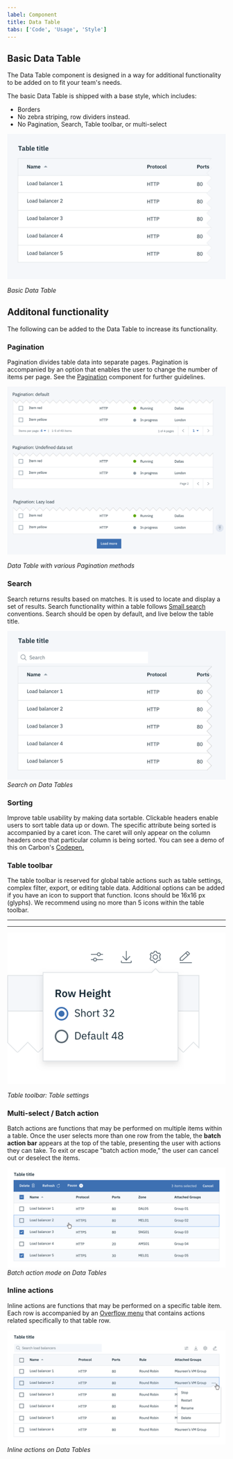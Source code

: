 ```yaml
---
label: Component
title: Data Table
tabs: ['Code', 'Usage', 'Style']
---
```


## Basic Data Table
The Data Table component is designed in a way for additional functionality to be added on to fit your team's needs.

The basic Data Table is shipped with a base style, which includes:

* Borders
* No zebra striping, row dividers instead.
* No Pagination, Search, Table toolbar, or multi-select

![basic data table](images/data-table-usage-1.png)

_Basic Data Table_


## Additonal functionality
The following can be added to the Data Table to increase its functionality.

### Pagination
Pagination divides table data into separate pages. Pagination is accompanied by an option that enables the user to change the number of items per page. See the [Pagination](/components/Pagination) component for further guidelines.

![data table with pagination](images/data-table-usage-2.png)

_Data Table with various Pagination methods_


### Search
Search returns results based on matches. It is used to locate and display a set of results. Search functionality within a table follows [Small search](/components/search) conventions. Search should be open by default, and live below the table title.

![data table with search](images/data-table-usage-3.png)
_Search on Data Tables_

### Sorting
Improve table usability by making data sortable. Clickable headers enable users to sort table data up or down. The specific attribute being sorted is accompanied by a caret icon. The caret will only appear on the column headers once that particular column is being sorted. You can see a demo of this on Carbon's [Codepen.](https://codepen.io/tjegan/pen/PjjyVN)


### Table toolbar
The table toolbar is reserved for global table actions such as table settings, complex filter, export, or editing table data. Additional options can be added if you have an icon to support that function. Icons should be 16x16 px (glyphs). We recommend using no more than 5 icons within the table toolbar.

---
***
> 
![Table toolbar](images/data-table-usage-6.png)

_Table toolbar: Table settings_

### Multi-select / Batch action
Batch actions are functions that may be performed on multiple items within a table. Once the user selects more than one row from the table, the **batch action bar** appears at the top of the table, presenting the user with actions they can take. To exit or escape "batch action mode," the user can cancel out or deselect the items.  

![Batch action mode](images/data-table-usage-7.png)
_Batch action mode on Data Tables_

### Inline actions
Inline actions are functions that may be performed on a specific table item. Each row is accompanied by an [Overflow menu](/components/overflow-menu) that contains actions related specifically to that table row.

![Inline action on Data Table](images/data-table-usage-8.png)
_Inline actions on Data Tables_
